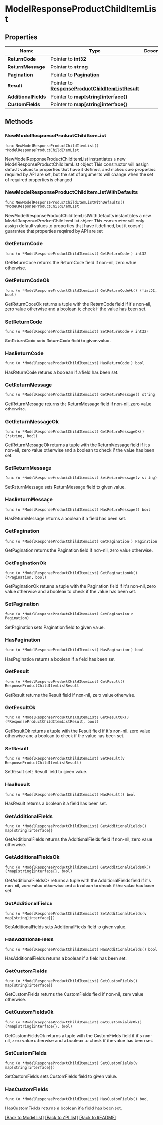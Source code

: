 # ModelResponseProductChildItemList

## Properties

Name | Type | Description | Notes
------------ | ------------- | ------------- | -------------
**ReturnCode** | Pointer to **int32** |  | [optional] 
**ReturnMessage** | Pointer to **string** |  | [optional] 
**Pagination** | Pointer to [**Pagination**](Pagination.md) |  | [optional] 
**Result** | Pointer to [**ResponseProductChildItemListResult**](ResponseProductChildItemListResult.md) |  | [optional] 
**AdditionalFields** | Pointer to **map[string]interface{}** |  | [optional] 
**CustomFields** | Pointer to **map[string]interface{}** |  | [optional] 

## Methods

### NewModelResponseProductChildItemList

`func NewModelResponseProductChildItemList() *ModelResponseProductChildItemList`

NewModelResponseProductChildItemList instantiates a new ModelResponseProductChildItemList object
This constructor will assign default values to properties that have it defined,
and makes sure properties required by API are set, but the set of arguments
will change when the set of required properties is changed

### NewModelResponseProductChildItemListWithDefaults

`func NewModelResponseProductChildItemListWithDefaults() *ModelResponseProductChildItemList`

NewModelResponseProductChildItemListWithDefaults instantiates a new ModelResponseProductChildItemList object
This constructor will only assign default values to properties that have it defined,
but it doesn't guarantee that properties required by API are set

### GetReturnCode

`func (o *ModelResponseProductChildItemList) GetReturnCode() int32`

GetReturnCode returns the ReturnCode field if non-nil, zero value otherwise.

### GetReturnCodeOk

`func (o *ModelResponseProductChildItemList) GetReturnCodeOk() (*int32, bool)`

GetReturnCodeOk returns a tuple with the ReturnCode field if it's non-nil, zero value otherwise
and a boolean to check if the value has been set.

### SetReturnCode

`func (o *ModelResponseProductChildItemList) SetReturnCode(v int32)`

SetReturnCode sets ReturnCode field to given value.

### HasReturnCode

`func (o *ModelResponseProductChildItemList) HasReturnCode() bool`

HasReturnCode returns a boolean if a field has been set.

### GetReturnMessage

`func (o *ModelResponseProductChildItemList) GetReturnMessage() string`

GetReturnMessage returns the ReturnMessage field if non-nil, zero value otherwise.

### GetReturnMessageOk

`func (o *ModelResponseProductChildItemList) GetReturnMessageOk() (*string, bool)`

GetReturnMessageOk returns a tuple with the ReturnMessage field if it's non-nil, zero value otherwise
and a boolean to check if the value has been set.

### SetReturnMessage

`func (o *ModelResponseProductChildItemList) SetReturnMessage(v string)`

SetReturnMessage sets ReturnMessage field to given value.

### HasReturnMessage

`func (o *ModelResponseProductChildItemList) HasReturnMessage() bool`

HasReturnMessage returns a boolean if a field has been set.

### GetPagination

`func (o *ModelResponseProductChildItemList) GetPagination() Pagination`

GetPagination returns the Pagination field if non-nil, zero value otherwise.

### GetPaginationOk

`func (o *ModelResponseProductChildItemList) GetPaginationOk() (*Pagination, bool)`

GetPaginationOk returns a tuple with the Pagination field if it's non-nil, zero value otherwise
and a boolean to check if the value has been set.

### SetPagination

`func (o *ModelResponseProductChildItemList) SetPagination(v Pagination)`

SetPagination sets Pagination field to given value.

### HasPagination

`func (o *ModelResponseProductChildItemList) HasPagination() bool`

HasPagination returns a boolean if a field has been set.

### GetResult

`func (o *ModelResponseProductChildItemList) GetResult() ResponseProductChildItemListResult`

GetResult returns the Result field if non-nil, zero value otherwise.

### GetResultOk

`func (o *ModelResponseProductChildItemList) GetResultOk() (*ResponseProductChildItemListResult, bool)`

GetResultOk returns a tuple with the Result field if it's non-nil, zero value otherwise
and a boolean to check if the value has been set.

### SetResult

`func (o *ModelResponseProductChildItemList) SetResult(v ResponseProductChildItemListResult)`

SetResult sets Result field to given value.

### HasResult

`func (o *ModelResponseProductChildItemList) HasResult() bool`

HasResult returns a boolean if a field has been set.

### GetAdditionalFields

`func (o *ModelResponseProductChildItemList) GetAdditionalFields() map[string]interface{}`

GetAdditionalFields returns the AdditionalFields field if non-nil, zero value otherwise.

### GetAdditionalFieldsOk

`func (o *ModelResponseProductChildItemList) GetAdditionalFieldsOk() (*map[string]interface{}, bool)`

GetAdditionalFieldsOk returns a tuple with the AdditionalFields field if it's non-nil, zero value otherwise
and a boolean to check if the value has been set.

### SetAdditionalFields

`func (o *ModelResponseProductChildItemList) SetAdditionalFields(v map[string]interface{})`

SetAdditionalFields sets AdditionalFields field to given value.

### HasAdditionalFields

`func (o *ModelResponseProductChildItemList) HasAdditionalFields() bool`

HasAdditionalFields returns a boolean if a field has been set.

### GetCustomFields

`func (o *ModelResponseProductChildItemList) GetCustomFields() map[string]interface{}`

GetCustomFields returns the CustomFields field if non-nil, zero value otherwise.

### GetCustomFieldsOk

`func (o *ModelResponseProductChildItemList) GetCustomFieldsOk() (*map[string]interface{}, bool)`

GetCustomFieldsOk returns a tuple with the CustomFields field if it's non-nil, zero value otherwise
and a boolean to check if the value has been set.

### SetCustomFields

`func (o *ModelResponseProductChildItemList) SetCustomFields(v map[string]interface{})`

SetCustomFields sets CustomFields field to given value.

### HasCustomFields

`func (o *ModelResponseProductChildItemList) HasCustomFields() bool`

HasCustomFields returns a boolean if a field has been set.


[[Back to Model list]](../README.md#documentation-for-models) [[Back to API list]](../README.md#documentation-for-api-endpoints) [[Back to README]](../README.md)


